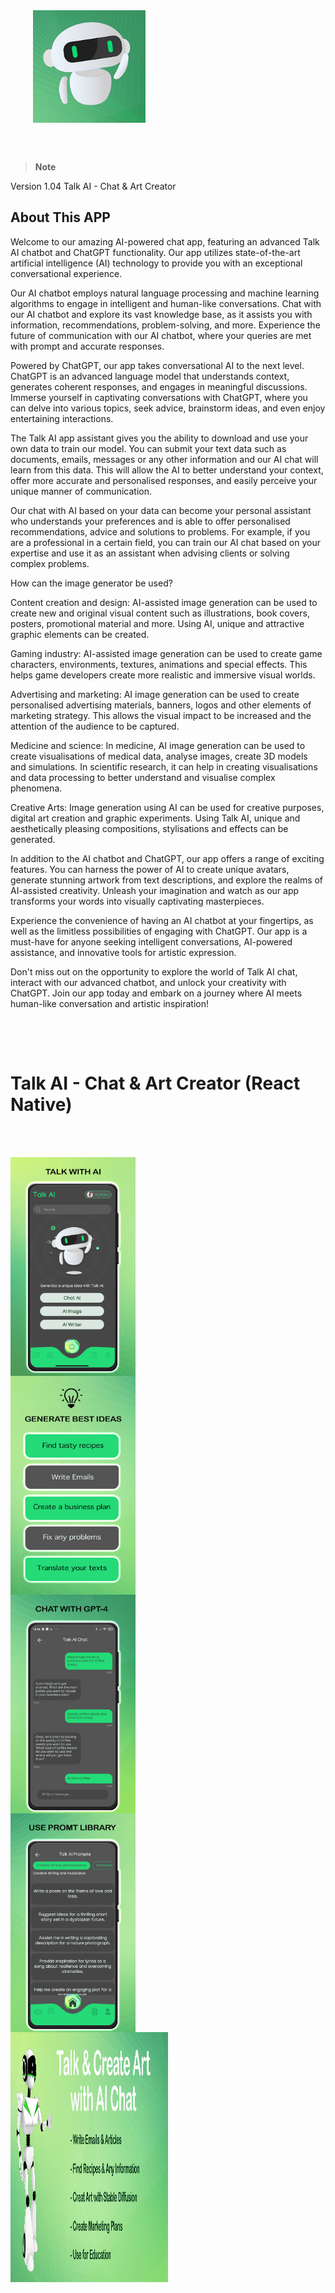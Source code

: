 <div style="width:100%">
    <div style="width:50%;">
        <div align="center">
       <a> <img align="center" width="180" height="180" alt="CometChat" src="./screenshots/logo.webp"> </a>  
        </div>    
    </div>    
</div>

</br></br>
> **Note**

Version 1.04 Talk AI - Chat & Art Creator

## About This APP
Welcome to our amazing AI-powered chat app, featuring an advanced Talk AI chatbot and ChatGPT functionality. Our app utilizes state-of-the-art artificial intelligence (AI) technology to provide you with an exceptional conversational experience.

Our AI chatbot employs natural language processing and machine learning algorithms to engage in intelligent and human-like conversations. Chat with our AI chatbot and explore its vast knowledge base, as it assists you with information, recommendations, problem-solving, and more. Experience the future of communication with our AI chatbot, where your queries are met with prompt and accurate responses.

Powered by ChatGPT, our app takes conversational AI to the next level. ChatGPT is an advanced language model that understands context, generates coherent responses, and engages in meaningful discussions. Immerse yourself in captivating conversations with ChatGPT, where you can delve into various topics, seek advice, brainstorm ideas, and even enjoy entertaining interactions.

The Talk AI app assistant gives you the ability to download and use your own data to train our model. You can submit your text data such as documents, emails, messages or any other information and our AI chat will learn from this data. This will allow the AI to better understand your context, offer more accurate and personalised responses, and easily perceive your unique manner of communication.

Our chat with AI based on your data can become your personal assistant who understands your preferences and is able to offer personalised recommendations, advice and solutions to problems. For example, if you are a professional in a certain field, you can train our AI chat based on your expertise and use it as an assistant when advising clients or solving complex problems.

How can the image generator be used?

Content creation and design: AI-assisted image generation can be used to create new and original visual content such as illustrations, book covers, posters, promotional material and more. Using AI, unique and attractive graphic elements can be created.

Gaming industry: AI-assisted image generation can be used to create game characters, environments, textures, animations and special effects. This helps game developers create more realistic and immersive visual worlds.

Advertising and marketing: AI image generation can be used to create personalised advertising materials, banners, logos and other elements of marketing strategy. This allows the visual impact to be increased and the attention of the audience to be captured.

Medicine and science: In medicine, AI image generation can be used to create visualisations of medical data, analyse images, create 3D models and simulations. In scientific research, it can help in creating visualisations and data processing to better understand and visualise complex phenomena.

Creative Arts: Image generation using AI can be used for creative purposes, digital art creation and graphic experiments. Using Talk AI, unique and aesthetically pleasing compositions, stylisations and effects can be generated.

In addition to the AI chatbot and ChatGPT, our app offers a range of exciting features. You can harness the power of AI to create unique avatars, generate stunning artwork from text descriptions, and explore the realms of AI-assisted creativity. Unleash your imagination and watch as our app transforms your words into visually captivating masterpieces.

Experience the convenience of having an AI chatbot at your fingertips, as well as the limitless possibilities of engaging with ChatGPT. Our app is a must-have for anyone seeking intelligent conversations, AI-powered assistance, and innovative tools for artistic expression.

Don't miss out on the opportunity to explore the world of Talk AI chat, interact with our advanced chatbot, and unlock your creativity with ChatGPT. Join our app today and embark on a journey where AI meets human-like conversation and artistic inspiration!
##

<br/><br/>

# Talk AI - Chat & Art Creator (React Native)

</br></br>

<div style="width:100%">
    <div style="width:50%; display:inline-block">
        <div align="center">
            <img align="left" width="200" height="350" alt="Main1" src="./screenshots/1.webp">    
            <img align="left" width="200" height="350" alt="Main2" src="./screenshots/2.webp">    
            <img align="left" width="200" height="350" alt="Main3" src="./screenshots/3.webp">    
            <img align="left" width="200" height="350" alt="Main4" src="./screenshots/4.webp">    
            <img align="left" width="1000" height="400" alt="Main5" src="./screenshots/5.webp">    
        </div>    
    </div>    
</div>

</br></br>
